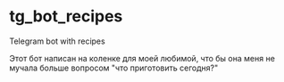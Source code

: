 # tg_bot_recipes
Telegram bot with recipes

Этот бот написан на коленке для моей любимой, что бы она меня не мучала больше вопросом "что приготовить сегодня?"
